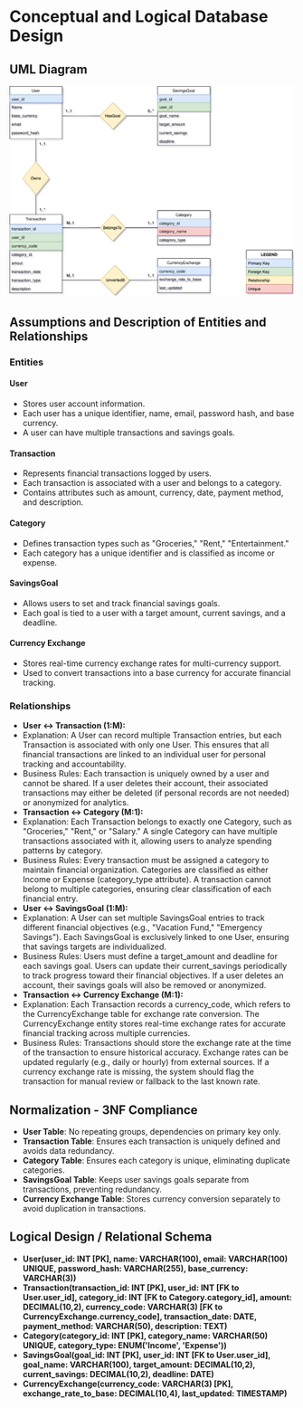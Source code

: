 # Conceptual and Logical Database Design

## UML Diagram


![UML Diagram](assets/FinTrack.drawio.svg)
## Assumptions and Description of Entities and Relationships

### Entities

#### **User**
- Stores user account information.
- Each user has a unique identifier, name, email, password hash, and base currency.
- A user can have multiple transactions and savings goals.

#### **Transaction**
- Represents financial transactions logged by users.
- Each transaction is associated with a user and belongs to a category.
- Contains attributes such as amount, currency, date, payment method, and description.

#### **Category**
- Defines transaction types such as "Groceries," "Rent," "Entertainment."
- Each category has a unique identifier and is classified as income or expense.

#### **SavingsGoal**
- Allows users to set and track financial savings goals.
- Each goal is tied to a user with a target amount, current savings, and a deadline.

#### **Currency Exchange**
- Stores real-time currency exchange rates for multi-currency support.
- Used to convert transactions into a base currency for accurate financial tracking.

### Relationships
- **User ↔ Transaction (1:M):**
- Explanation:
A User can record multiple Transaction entries, but each Transaction is associated with only one User.
This ensures that all financial transactions are linked to an individual user for personal tracking and accountability.
- Business Rules:
Each transaction is uniquely owned by a user and cannot be shared.
If a user deletes their account, their associated transactions may either be deleted (if personal records are not needed) or anonymized for analytics.
- **Transaction ↔ Category (M:1):**
- Explanation:
Each Transaction belongs to exactly one Category, such as "Groceries," "Rent," or "Salary."
A single Category can have multiple transactions associated with it, allowing users to analyze spending patterns by category.
- Business Rules:
Every transaction must be assigned a category to maintain financial organization.
Categories are classified as either Income or Expense (category_type attribute).
A transaction cannot belong to multiple categories, ensuring clear classification of each financial entry.
- **User ↔ SavingsGoal (1:M):**
- Explanation:
A User can set multiple SavingsGoal entries to track different financial objectives (e.g., "Vacation Fund," "Emergency Savings").
Each SavingsGoal is exclusively linked to one User, ensuring that savings targets are individualized.
- Business Rules:
Users must define a target_amount and deadline for each savings goal.
Users can update their current_savings periodically to track progress toward their financial objectives.
If a user deletes an account, their savings goals will also be removed or anonymized.
- **Transaction ↔ Currency Exchange (M:1):**
- Explanation:
Each Transaction records a currency_code, which refers to the CurrencyExchange table for exchange rate conversion.
The CurrencyExchange entity stores real-time exchange rates for accurate financial tracking across multiple currencies.
- Business Rules:
Transactions should store the exchange rate at the time of the transaction to ensure historical accuracy.
Exchange rates can be updated regularly (e.g., daily or hourly) from external sources.
If a currency exchange rate is missing, the system should flag the transaction for manual review or fallback to the last known rate.
## Normalization - 3NF Compliance

- **User Table**: No repeating groups, dependencies on primary key only.
- **Transaction Table**: Ensures each transaction is uniquely defined and avoids data redundancy.
- **Category Table**: Ensures each category is unique, eliminating duplicate categories.
- **SavingsGoal Table**: Keeps user savings goals separate from transactions, preventing redundancy.
- **Currency Exchange Table**: Stores currency conversion separately to avoid duplication in transactions.

## Logical Design / Relational Schema

- **User(user_id: INT [PK], name: VARCHAR(100), email: VARCHAR(100) UNIQUE, password_hash: VARCHAR(255), base_currency: VARCHAR(3))**
- **Transaction(transaction_id: INT [PK], user_id: INT [FK to User.user_id], category_id: INT [FK to Category.category_id], amount: DECIMAL(10,2), currency_code: VARCHAR(3) [FK to CurrencyExchange.currency_code], transaction_date: DATE, payment_method: VARCHAR(50), description: TEXT)**
- **Category(category_id: INT [PK], category_name: VARCHAR(50) UNIQUE, category_type: ENUM('Income', 'Expense'))**
- **SavingsGoal(goal_id: INT [PK], user_id: INT [FK to User.user_id], goal_name: VARCHAR(100), target_amount: DECIMAL(10,2), current_savings: DECIMAL(10,2), deadline: DATE)**
- **CurrencyExchange(currency_code: VARCHAR(3) [PK], exchange_rate_to_base: DECIMAL(10,4), last_updated: TIMESTAMP)**

